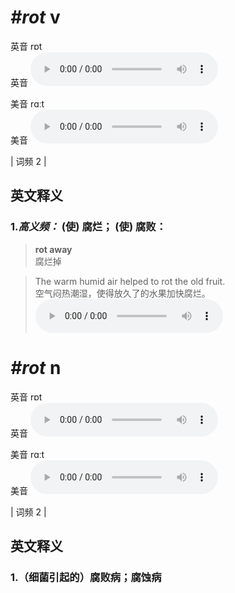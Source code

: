 # ***\#rot*** v
英音 rɒt  
英音
<audio src="./media/rot-B.aac" controls="controls"></audio>

美音 rɑːt  
美音
<audio src="./media/rot.aac" controls="controls"></audio>



| 词频 2 |  

英文释义
---
### 1.*高义频：* **(使) 腐烂； (使) 腐败：**  

 > **rot away**   
 > 腐烂掉    

 > The warm humid air helped to rot the old fruit.   
 > 空气闷热潮湿，使得放久了的水果加快腐烂。    
<audio src="./media/rot-1.aac" controls="controls"></audio>


# ***\#rot*** n
英音 rɒt  
英音
<audio src="./media/rot-B.aac" controls="controls"></audio>

美音 rɑːt  
美音
<audio src="./media/rot.aac" controls="controls"></audio>



| 词频 2 |  

英文释义
---
### 1.**（细菌引起的）腐败病；腐蚀病**  


